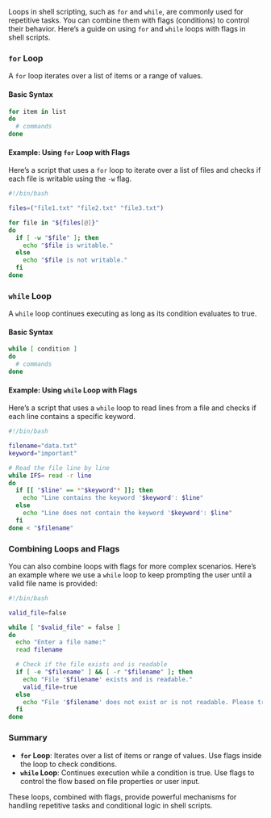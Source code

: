 Loops in shell scripting, such as `for` and `while`, are commonly used for repetitive tasks. You can combine them with flags (conditions) to control their behavior. Here’s a guide on using `for` and `while` loops with flags in shell scripts.

### `for` Loop

A `for` loop iterates over a list of items or a range of values.

#### Basic Syntax

```sh
for item in list
do
  # commands
done
```

#### Example: Using `for` Loop with Flags

Here’s a script that uses a `for` loop to iterate over a list of files and checks if each file is writable using the `-w` flag.

```sh
#!/bin/bash

files=("file1.txt" "file2.txt" "file3.txt")

for file in "${files[@]}"
do
  if [ -w "$file" ]; then
    echo "$file is writable."
  else
    echo "$file is not writable."
  fi
done
```

### `while` Loop

A `while` loop continues executing as long as its condition evaluates to true.

#### Basic Syntax

```sh
while [ condition ]
do
  # commands
done
```

#### Example: Using `while` Loop with Flags

Here’s a script that uses a `while` loop to read lines from a file and checks if each line contains a specific keyword.

```sh
#!/bin/bash

filename="data.txt"
keyword="important"

# Read the file line by line
while IFS= read -r line
do
  if [[ "$line" == *"$keyword"* ]]; then
    echo "Line contains the keyword '$keyword': $line"
  else
    echo "Line does not contain the keyword '$keyword': $line"
  fi
done < "$filename"
```

### Combining Loops and Flags

You can also combine loops with flags for more complex scenarios. Here’s an example where we use a `while` loop to keep prompting the user until a valid file name is provided:

```sh
#!/bin/bash

valid_file=false

while [ "$valid_file" = false ]
do
  echo "Enter a file name:"
  read filename

  # Check if the file exists and is readable
  if [ -e "$filename" ] && [ -r "$filename" ]; then
    echo "File '$filename' exists and is readable."
    valid_file=true
  else
    echo "File '$filename' does not exist or is not readable. Please try again."
  fi
done
```

### Summary

- **`for` Loop**: Iterates over a list of items or range of values. Use flags inside the loop to check conditions.
- **`while` Loop**: Continues execution while a condition is true. Use flags to control the flow based on file properties or user input.

These loops, combined with flags, provide powerful mechanisms for handling repetitive tasks and conditional logic in shell scripts.
